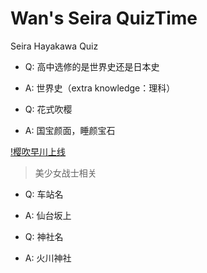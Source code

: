 # Wan's Seira QuizTime

Seira Hayakawa Quiz

- Q: 高中选修的是世界史还是日本史
- A: 世界史（extra knowledge：理科）

- Q: 花式吹樱
- A: 国宝颜面，睡颜宝石

[!樱吹早川上线](./resource/seira-saku.jpg)

> 美少女战士相关

- Q: 车站名
- A: 仙台坂上

- Q: 神社名
- A: 火川神社
